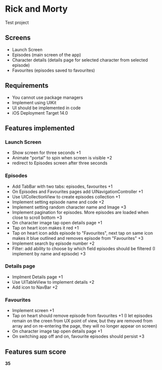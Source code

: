 # Rick and Morty

Test project

## Screens

- Launch Screen
- Episodes (main screen of the app)
- Character details (details page for selected character from selected episode)
- Favourites (episodes saved to favourites)

## Requirements

- You cannot use package managers
- Implement using UIKit
- UI should be implemented in code
- iOS Deployment Target 14.0

## Features implemented
### Launch Screen
- Show screen for three seconds +1
- Animate "portal" to spin when screen is visible +2
- redirect to Episodes screen after three seconds

### Episodes
- Add TabBar with two tabs: episodes, favourites +1
- On Episodes and Favourites pages add UINavigationController +1
- Use UICollectionView to create episodes collection +1
- Implement setting episode name and code +2
- Implement setting random character name and Image +3
- Implement pagination for episodes. More episodes are loaded when close to scroll bottom +3
- On character image tap open details page +1
- Tap on heart icon makes it red +1
- Tap on heart icon adds episode to "Favourites", next tap on same icon makes it blue outlined and removes episode from "Favourites" +3
- Implement search by episode number +2
- Filter: add ability to choose by which field episodes should be filtered (I implement by name and episode) +3

### Details page
- Implment Details page +1
- Use UITableView to implement details +2
- Add icon to NavBar +2

### Favourites
- Implement screen +1
- Tap on heart should remove episode from favourites +1 (I let episodes remain on the creen from UX point of view, but they are removed from array and on re-entering the page, they will no longer appear on screen)
- On character image tap open details page +1
- On switching app off and on, favourite episodes should persist +3

## Features sum score
**35**
